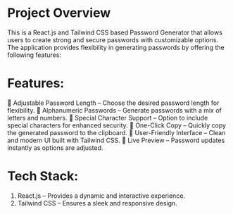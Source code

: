 # Project Overview

This is a React.js and Tailwind CSS based Password Generator that allows users to create strong and secure passwords with customizable options. The application provides flexibility in generating passwords by offering the following features:

# Features:
🔹 Adjustable Password Length – Choose the desired password length for flexibility.
🔹 Alphanumeric Passwords – Generate passwords with a mix of letters and numbers.
🔹 Special Character Support – Option to include special characters for enhanced security.
🔹 One-Click Copy – Quickly copy the generated password to the clipboard.
🔹 User-Friendly Interface – Clean and modern UI built with Tailwind CSS.
🔹 Live Preview – Password updates instantly as options are adjusted.

# Tech Stack:
1. React.js – Provides a dynamic and interactive experience.
2. Tailwind CSS – Ensures a sleek and responsive design.
